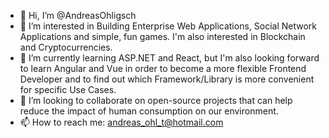 - 👋 Hi, I’m @AndreasOhligsch
- 👀 I’m interested in Building Enterprise Web Applications, Social Network Applications and simple, fun games. I'm also interested in Blockchain and Cryptocurrencies.
- 🌱 I’m currently learning ASP.NET and React, but I'm also looking forward to learn Angular and Vue in order to become a more flexible Frontend Developer and
to find out which Framework/Library is more convenient for specific Use Cases.
- 💞️ I’m looking to collaborate on open-source projects that can help reduce the impact of human consumption on our environment.
- 📫 How to reach me: andreas_ohl_t@hotmail.com

<!---
AndreasOhligsch/AndreasOhligsch is a ✨ special ✨ repository because its `README.md` (this file) appears on your GitHub profile.
You can click the Preview link to take a look at your changes.
--->
